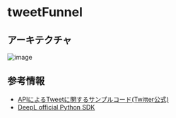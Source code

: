 # tweetFunnel

## アーキテクチャ
![image](https://user-images.githubusercontent.com/26806928/170223427-24ba6831-8306-4392-a8db-51f162f53b90.png)

## 参考情報
- [APIによるTweetに関するサンプルコード(Twitter公式)](https://github.com/twitterdev/Twitter-API-v2-sample-code/blob/main/Manage-Tweets/delete_tweet.py)
- [DeepL official Python SDK](https://github.com/DeepLcom/deepl-python)
